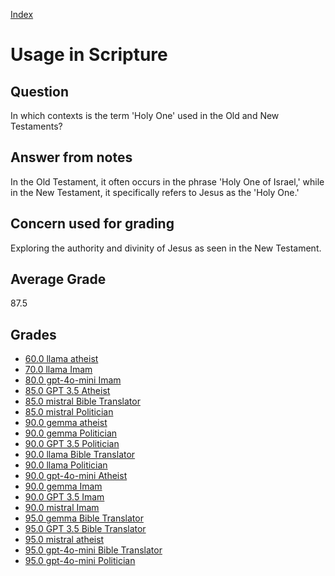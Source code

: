 
[Index](../../index.md)
# Usage in Scripture
## Question
In which contexts is the term 'Holy One' used in the Old and New Testaments?

## Answer from notes
In the Old Testament, it often occurs in the phrase 'Holy One of Israel,' while in the New Testament, it specifically refers to Jesus as the 'Holy One.'

## Concern used for grading
Exploring the authority and divinity of Jesus as seen in the New Testament.

## Average Grade
87.5

## Grades
 * [60.0 llama atheist](../answers/llama_atheist/Usage_in_Scripture.md)
 * [70.0 llama Imam](../answers/llama_Imam/Usage_in_Scripture.md)
 * [80.0 gpt-4o-mini Imam](../answers/gpt-4o-mini_Imam/Usage_in_Scripture.md)
 * [85.0 GPT 3.5 Atheist](../answers/GPT_3.5_Atheist/Usage_in_Scripture.md)
 * [85.0 mistral Bible Translator](../answers/mistral_Bible_Translator/Usage_in_Scripture.md)
 * [85.0 mistral Politician](../answers/mistral_Politician/Usage_in_Scripture.md)
 * [90.0 gemma atheist](../answers/gemma_atheist/Usage_in_Scripture.md)
 * [90.0 gemma Politician](../answers/gemma_Politician/Usage_in_Scripture.md)
 * [90.0 GPT 3.5 Politician](../answers/GPT_3.5_Politician/Usage_in_Scripture.md)
 * [90.0 llama Bible Translator](../answers/llama_Bible_Translator/Usage_in_Scripture.md)
 * [90.0 llama Politician](../answers/llama_Politician/Usage_in_Scripture.md)
 * [90.0 gpt-4o-mini Atheist](../answers/gpt-4o-mini_Atheist/Usage_in_Scripture.md)
 * [90.0 gemma Imam](../answers/gemma_Imam/Usage_in_Scripture.md)
 * [90.0 GPT 3.5 Imam](../answers/GPT_3.5_Imam/Usage_in_Scripture.md)
 * [90.0 mistral Imam](../answers/mistral_Imam/Usage_in_Scripture.md)
 * [95.0 gemma Bible Translator](../answers/gemma_Bible_Translator/Usage_in_Scripture.md)
 * [95.0 GPT 3.5 Bible Translator](../answers/GPT_3.5_Bible_Translator/Usage_in_Scripture.md)
 * [95.0 mistral atheist](../answers/mistral_atheist/Usage_in_Scripture.md)
 * [95.0 gpt-4o-mini Bible Translator](../answers/gpt-4o-mini_Bible_Translator/Usage_in_Scripture.md)
 * [95.0 gpt-4o-mini Politician](../answers/gpt-4o-mini_Politician/Usage_in_Scripture.md)
